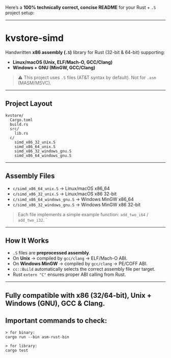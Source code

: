 Here’s a **100% technically correct, concise README** for your Rust + `.S` project setup:

---

# kvstore-simd

Handwritten **x86 assembly (`.S`)** library for Rust (32-bit & 64-bit) supporting:

* **Linux/macOS (Unix, ELF/Mach-O, GCC/Clang)**
* **Windows + GNU (MinGW, GCC/Clang)**

> ⚠️ This project uses `.S` files (AT\&T syntax by default). Not for `.asm` (MASM/MSVC).

---

## Project Layout

```
kvstore/
  Cargo.toml
  build.rs
  src/
    lib.rs
  c/
    simd_x86_32_unix.S
    simd_x86_64_unix.S
    simd_x86_32_windows_gnu.S
    simd_x86_64_windows_gnu.S
```

---

## Assembly Files

* `c/simd_x86_64_unix.S` → Linux/macOS x86\_64
* `c/simd_x86_32_unix.S` → Linux/macOS x86 32-bit
* `c/simd_x86_64_windows_gnu.S` → Windows MinGW x86\_64
* `c/simd_x86_32_windows_gnu.S` → Windows MinGW x86 32-bit

> Each file implements a simple example function: `add_two_i64` / `add_two_i32`.
`

---

## How It Works

* `.S` files are **preprocessed assembly**.
* On **Unix** → compiled by `gcc/clang` → ELF/Mach-O ABI.
* On **Windows MinGW** → compiled by `gcc/clang` → PE/COFF ABI.
* `cc::Build` automatically selects the correct assembly file per target.
* Rust `extern "C"` ensures proper ABI calling from Rust.

---
Fully compatible with **x86 (32/64-bit)**, **Unix + Windows (GNU)**, **GCC & Clang**.
---

## Important commands to check:
```
> for binary:
cargo run --bin asm-rust-bin

> for library:
cargo test
```
